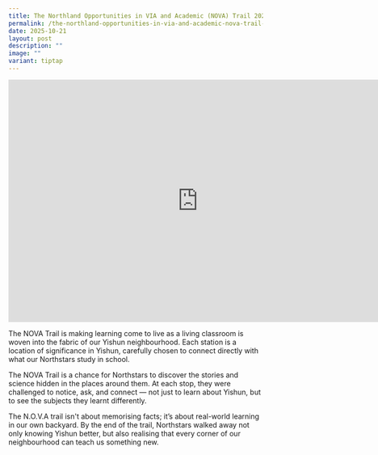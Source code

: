 ```yaml
---
title: The Northland Opportunities in VIA and Academic (NOVA) Trail 2025
permalink: /the-northland-opportunities-in-via-and-academic-nova-trail-2025/
date: 2025-10-21
layout: post
description: ""
image: ""
variant: tiptap
---
```

<div class="iframe-wrapper">
<iframe height="480" width="749" allowfullscreen="true" frameborder="0" src="https://docs.google.com/presentation/d/e/2PACX-1vSeUvH7wTQjBLFZ1aXrGckW5tONKdad6Xon_zGnYG7UwMcWLdmLPy0-xSAIsm_NqA/pubembed?start=true&amp;loop=true&amp;delayms=3000"></iframe>
</div>
<p>The NOVA Trail is making learning come to live as a living classroom is
woven into the fabric of our Yishun neighbourhood. Each station is a location
of significance in Yishun, carefully chosen to connect directly with what
our Northstars study in school.</p>
<p>The NOVA Trail is a chance for Northstars to discover the stories and
science hidden in the places around them. At each stop, they were challenged
to notice, ask, and connect — not just to learn about Yishun, but to see
the subjects they learnt differently.</p>
<p>The N.O.V.A trail isn't about memorising facts; it’s about real-world
learning in our own backyard. By the end of the trail, Northstars walked
away not only knowing Yishun better, but also realising that every corner
of our neighbourhood can teach us something new.</p>